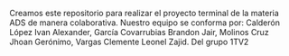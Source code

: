 Creamos este repositorio para realizar el proyecto 
terminal de la materia ADS de manera colaborativa.
Nuestro equipo se conforma por:
Calderón López Ivan Alexander,
García Covarrubias Brandon Jair,
Molinos Cruz Jhoan Gerónimo,
Vargas Clemente Leonel Zajid.
Del grupo 1TV2
